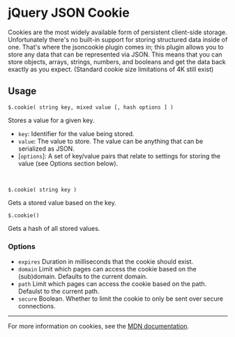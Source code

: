 # jQuery JSON Cookie

Cookies are the most widely available form of persistent client-side storage.
Unfortunately there's no built-in support for storing structured data inside of one.
That's where the jsoncookie plugin comes in;
this plugin allows you to store any data that can be represented via JSON.
This means that you can store objects, arrays, strings, numbers, and booleans
and get the data back exactly as you expect.
(Standard cookie size limitations of 4K still exist)

## Usage

	$.cookie( string key, mixed value [, hash options ] )

Stores a value for a given key.

* `key`: Identifier for the value being stored.
* `value`: The value to store. The value can be anything that can be serialized as JSON.
* [`options`]: A set of key/value pairs that relate to settings for storing the value (see Options section below).

 

	$.cookie( string key )

Gets a stored value based on the key.

	$.cookie()

Gets a hash of all stored values.

### Options

* `expires` Duration in milliseconds that the cookie should exist.
* `domain` Limit which pages can access the cookie based on the (sub)domain. Defaults to the current domain.
* `path` Limit which pages can access the cookie based on the path. Defaulst to the current path.
* `secure` Boolean. Whether to limit the cookie to only be sent over secure connections.

---

For more information on cookies, see the [MDN documentation](https://developer.mozilla.org/en/document.cookie).
